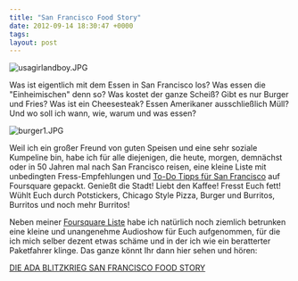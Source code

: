 ```yaml
---
title: "San Francisco Food Story"
date: 2012-09-14 18:30:47 +0000
tags: 
layout: post
---
```

<img src="/content/images/usagirlandboy.JPG" alt="usagirlandboy.JPG" />

Was ist eigentlich mit dem Essen in San Francisco los? Was essen die "Einheimischen" denn so? Was kostet der ganze Scheiß? Gibt es nur Burger und Fries? Was ist ein Cheesesteak? Essen Amerikaner ausschließlich Müll? Und wo soll ich wann, wie, warum und was essen? 

<img src="/content/images/burger1.JPG" alt="burger1.JPG" />

Weil ich ein großer Freund von guten Speisen und eine sehr soziale Kumpeline bin, habe ich für alle diejenigen, die heute, morgen, demnächst oder in 50 Jahren mal nach San Francisco reisen, eine kleine Liste mit unbedingten Fress-Empfehlungen und <a href="https://de.foursquare.com/bangpowwww/list/san-francisco">To-Do Tipps für San Francisco</a> auf Foursquare gepackt. Genießt die Stadt! Liebt den Kaffee! Fresst Euch fett! Wühlt Euch durch Potstickers, Chicago Style Pizza, Burger und Burritos, Burritos und noch mehr Burritos! 

Neben meiner <a href="https://de.foursquare.com/bangpowwww/list/san-francisco">Foursquare Liste</a> habe ich natürlich noch ziemlich betrunken eine kleine und unangenehme Audioshow für Euch aufgenommen, für die ich mich selber dezent etwas schäme und in der ich wie ein beratterter Paketfahrer klinge. Das ganze könnt Ihr dann hier sehen und hören:

<a href="http://storywheel.cc/bangpowwww/food-story-san-francisco">DIE ADA BLITZKRIEG SAN FRANCISCO FOOD STORY</a>
